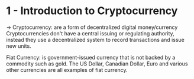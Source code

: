 # 1 - Introduction to Cryptocurrency

-> Cryptocurrency: are a form of decentralized digital money/currency Cryptocurrencies don't have a central issuing or regulating authority, instead  they use a decentralized system to record transactions and issue new units.

Fiat Currency: is government-issued currency that is not backed by a commodity such as gold. The US Dollar, Canadian  Dollar, Euro and various other currencies are all examples of fiat currency.

